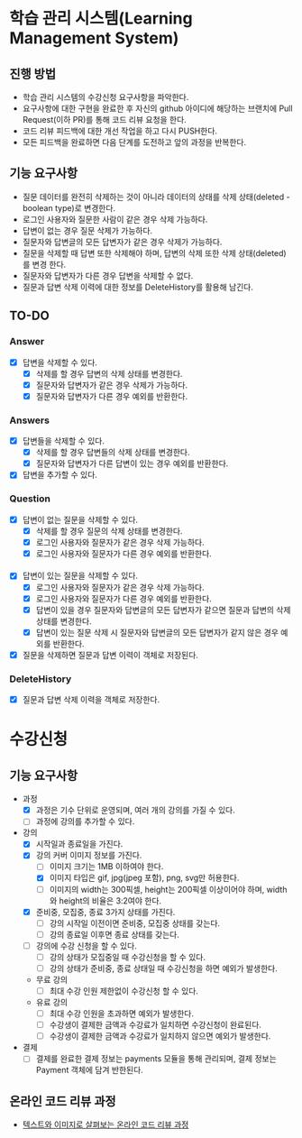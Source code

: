# 학습 관리 시스템(Learning Management System)
## 진행 방법
* 학습 관리 시스템의 수강신청 요구사항을 파악한다.
* 요구사항에 대한 구현을 완료한 후 자신의 github 아이디에 해당하는 브랜치에 Pull Request(이하 PR)를 통해 코드 리뷰 요청을 한다.
* 코드 리뷰 피드백에 대한 개선 작업을 하고 다시 PUSH한다.
* 모든 피드백을 완료하면 다음 단계를 도전하고 앞의 과정을 반복한다.

## 기능 요구사항
* 질문 데이터를 완전히 삭제하는 것이 아니라 데이터의 상태를 삭제 상태(deleted - boolean type)로 변경한다.
* 로그인 사용자와 질문한 사람이 같은 경우 삭제 가능하다.
* 답변이 없는 경우 질문 삭제가 가능하다.
* 질문자와 답변글의 모든 답변자가 같은 경우 삭제가 가능하다.
* 질문을 삭제할 때 답변 또한 삭제해야 하며, 답변의 삭제 또한 삭제 상태(deleted)를 변경
한다.
* 질문자와 답변자가 다른 경우 답변을 삭제할 수 없다.
* 질문과 답변 삭제 이력에 대한 정보를 DeleteHistory를 활용해 남긴다.

## TO-DO
### Answer
* [X] 답변을 삭제할 수 있다.
  * [X] 삭제를 할 경우 답변의 삭제 상태를 변경한다.
  * [X] 질문자와 답변자가 같은 경우 삭제가 가능하다.
  * [X] 질문자와 답변자가 다른 경우 예외를 반환한다.

### Answers
* [X] 답변들을 삭제할 수 있다.
  * [X] 삭제를 할 경우 답변들의 삭제 상태를 변경한다.
  * [X] 질문자와 답변자가 다른 답변이 있는 경우 예외를 반환한다.

* [X] 답변을 추가할 수 있다.

### Question
* [X] 답변이 없는 질문을 삭제할 수 있다.
  * [X] 삭제를 할 경우 질문의 삭제 상태를 변경한다.
  * [X] 로그인 사용자와 질문자가 같은 경우 삭제 가능하다.
  * [X] 로그인 사용자와 질문자가 다른 경우 예외를 반환한다.
####
* [X] 답변이 있는 질문을 삭제할 수 있다.
  * [X] 로그인 사용자와 질문자가 같은 경우 삭제 가능하다.
  * [X] 로그인 사용자와 질문자가 다른 경우 예외를 반환한다.
  * [X] 답변이 있을 경우 질문자와 답변글의 모든 답변자가 같으면 질문과 답변의 삭제 상태를 변경한다.
  * [X] 답변이 있는 질문 삭제 시 질문자와 답변글의 모든 답변자가 같지 않은 경우 예외를 반환한다.
  
* [X] 질문을 삭제하면 질문과 답변 이력이 객체로 저장된다.

### DeleteHistory
* [X] 질문과 답변 삭제 이력을 객체로 저장한다.

# 수강신청
## 기능 요구사항
* 과정
  * [X] 과정은 기수 단위로 운영되며, 여러 개의 강의를 가질 수 있다.
  * [ ] 과정에 강의를 추가할 수 있다.
* 강의
  * [X] 시작일과 종료일을 가진다.
  * [X] 강의 커버 이미지 정보를 가진다.
    * [ ] 이미지 크기는 1MB 이하여야 한다.
    * [X] 이미지 타입은 gif, jpg(jpeg 포함), png, svg만 허용한다.
    * [ ] 이미지의 width는 300픽셀, height는 200픽셀 이상이어야 하며, width와 height의 비율은 3:2여야 한다.
  * [X] 준비중, 모집중, 종료 3가지 상태를 가진다.
    * [ ] 강의 시작일 이전이면 준비중, 모집중 상태를 갖는다.
    * [ ] 강의 종료일 이후면 종료 상태를 갖는다.
  * [ ] 강의에 수강 신청을 할 수 있다.
    * [ ] 강의 상태가 모집중일 때 수강신청을 할 수 있다.
    * [ ] 강의 상태가 준비중, 종료 상태일 때 수강신청을 하면 예외가 발생한다.
  * 무료 강의
    * [ ] 최대 수강 인원 제한없이 수강신청 할 수 있다.
  * 유료 강의
    * [ ] 최대 수강 인원을 초과하면 예외가 발생한다.
    * [ ] 수강생이 결제한 금액과 수강료가 일치하면 수강신청이 완료된다.
    * [ ] 수강생이 결제한 금액과 수강료가 일치하지 않으면 예외가 발생한다.
* 결제
  * [ ] 결제를 완료한 결제 정보는 payments 모듈을 통해 관리되며, 결제 정보는 Payment 객체에 담겨 반한된다.

## 온라인 코드 리뷰 과정
* [텍스트와 이미지로 살펴보는 온라인 코드 리뷰 과정](https://github.com/next-step/nextstep-docs/tree/master/codereview)
